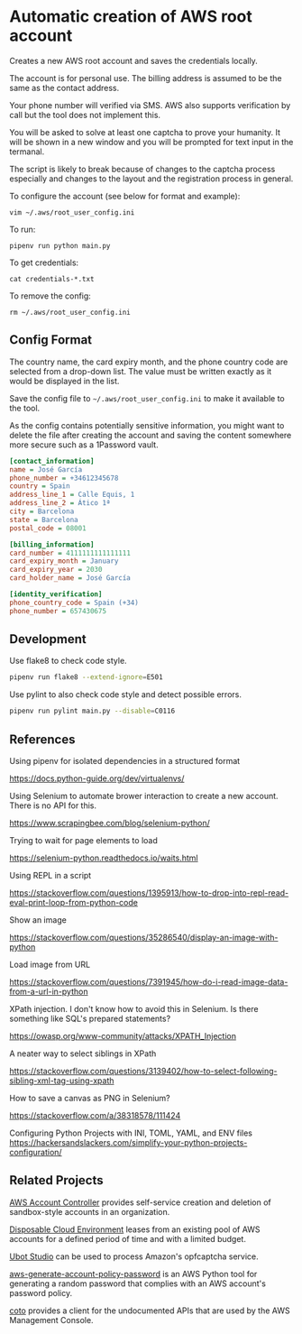 # Automatic creation of AWS root account

Creates a new AWS root account and saves the credentials locally.

The account is for personal use. The billing address is assumed to be the same as the contact address.

Your phone number will verified via SMS. AWS also supports verification by call but the tool does not implement this.

You will be asked to solve at least one captcha to prove your humanity. It will be shown in a new window and you will be prompted for text input in the termanal.

The script is likely to break because of changes to the captcha process especially and changes to the layout and the registration process in general.

To configure the account (see below for format and example):

```
vim ~/.aws/root_user_config.ini
```

To run:

```
pipenv run python main.py
```

To get credentials:

```
cat credentials-*.txt
```

To remove the config:

```
rm ~/.aws/root_user_config.ini
```

## Config Format

The country name, the card expiry month, and the phone country code are selected from a drop-down list. The value must be written exactly as it would be displayed in the list.

Save the config file to `~/.aws/root_user_config.ini` to make it available to the tool.

As the config contains potentially sensitive information, you might want to delete the file after creating the account and saving the content somewhere more secure such as a 1Password vault.

```ini
[contact_information]
name = José García
phone_number = +34612345678
country = Spain
address_line_1 = Calle Equis, 1
address_line_2 = Ático 1ª
city = Barcelona
state = Barcelona
postal_code = 08001

[billing_information]
card_number = 4111111111111111
card_expiry_month = January
card_expiry_year = 2030
card_holder_name = José García

[identity_verification]
phone_country_code = Spain (+34)
phone_number = 657430675
```

## Development

Use flake8 to check code style.

```bash
pipenv run flake8 --extend-ignore=E501
```

Use pylint to also check code style and detect possible errors.

```bash
pipenv run pylint main.py --disable=C0116
```

## References

Using pipenv for isolated dependencies in a structured format

https://docs.python-guide.org/dev/virtualenvs/

Using Selenium to automate brower interaction to create a new account. There is no API for this.

https://www.scrapingbee.com/blog/selenium-python/

Trying to wait for page elements to load

https://selenium-python.readthedocs.io/waits.html

Using REPL in a script

https://stackoverflow.com/questions/1395913/how-to-drop-into-repl-read-eval-print-loop-from-python-code

Show an image

https://stackoverflow.com/questions/35286540/display-an-image-with-python

Load image from URL

https://stackoverflow.com/questions/7391945/how-do-i-read-image-data-from-a-url-in-python

XPath injection. I don't know how to avoid this in Selenium. Is there something like SQL's prepared statements?

https://owasp.org/www-community/attacks/XPATH_Injection

A neater way to select siblings in XPath

https://stackoverflow.com/questions/3139402/how-to-select-following-sibling-xml-tag-using-xpath

How to save a canvas as PNG in Selenium?

https://stackoverflow.com/a/38318578/111424

Configuring Python Projects with INI, TOML, YAML, and ENV files
https://hackersandslackers.com/simplify-your-python-projects-configuration/

## Related Projects

[AWS Account Controller](https://github.com/iann0036/aws-account-controller) provides self-service creation and deletion of sandbox-style accounts in an organization.

[Disposable Cloud Environment](https://github.com/Optum/dce) leases from an existing pool of AWS accounts for a defined period of time and with a limited budget.

[Ubot Studio](http://network.ubotstudio.com/forum/index.php?/topic/21473-amazon-uk-captcha/) can be used to process Amazon's opfcaptcha service.

[aws-generate-account-policy-password](https://github.com/barnesrobert/aws-generate-account-policy-password) is an AWS Python tool for generating a random password that complies with an AWS account's password policy.

[coto](https://github.com/sentialabs/coto/tree/master) provides a client for the undocumented APIs that are used by the AWS Management Console.
